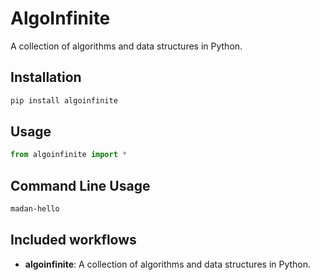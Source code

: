 # AlgoInfinite

A collection of algorithms and data structures in Python.

## Installation

```bash
pip install algoinfinite

```
## Usage

```python
from algoinfinite import *
```

## Command Line Usage
```bash
madan-hello
```
## Included workflows
- **algoinfinite**: A collection of algorithms and data structures in Python.